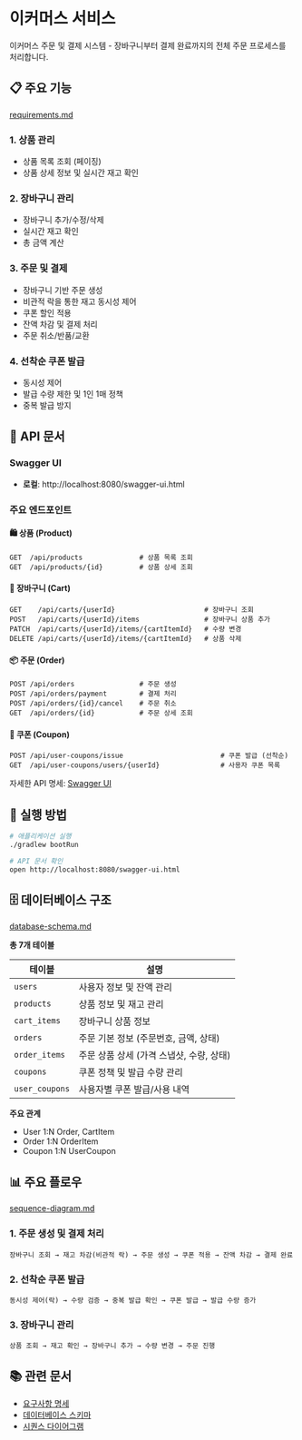 ﻿# 이커머스 서비스

이커머스 주문 및 결제 시스템 - 장바구니부터 결제 완료까지의 전체 주문 프로세스를 처리합니다.

## 📋 주요 기능
[requirements.md](docs/api/requirements.md)
### 1. 상품 관리
- 상품 목록 조회 (페이징)
- 상품 상세 정보 및 실시간 재고 확인

### 2. 장바구니 관리
- 장바구니 추가/수정/삭제
- 실시간 재고 확인
- 총 금액 계산

### 3. 주문 및 결제
- 장바구니 기반 주문 생성
- 비관적 락을 통한 재고 동시성 제어
- 쿠폰 할인 적용
- 잔액 차감 및 결제 처리
- 주문 취소/반품/교환

### 4. 선착순 쿠폰 발급
- 동시성 제어
- 발급 수량 제한 및 1인 1매 정책
- 중복 발급 방지

## 🔌 API 문서

### Swagger UI
- **로컬**: http://localhost:8080/swagger-ui.html

### 주요 엔드포인트

#### 🛍️ 상품 (Product)
```http
GET  /api/products              # 상품 목록 조회
GET  /api/products/{id}         # 상품 상세 조회
```

#### 🛒 장바구니 (Cart)
```http
GET    /api/carts/{userId}                      # 장바구니 조회
POST   /api/carts/{userId}/items                # 장바구니 상품 추가
PATCH  /api/carts/{userId}/items/{cartItemId}   # 수량 변경
DELETE /api/carts/{userId}/items/{cartItemId}   # 상품 삭제
```

#### 📦 주문 (Order)
```http
POST /api/orders                # 주문 생성
POST /api/orders/payment        # 결제 처리
POST /api/orders/{id}/cancel    # 주문 취소
GET  /api/orders/{id}           # 주문 상세 조회
```

#### 🎫 쿠폰 (Coupon)
```http
POST /api/user-coupons/issue                        # 쿠폰 발급 (선착순)
GET  /api/user-coupons/users/{userId}               # 사용자 쿠폰 목록
```

자세한 API 명세: [Swagger UI](http://localhost:8080/swagger-ui.html)

## 🚀 실행 방법
```bash
# 애플리케이션 실행
./gradlew bootRun

# API 문서 확인
open http://localhost:8080/swagger-ui.html
```

## 🗄️ 데이터베이스 구조
[database-schema.md](docs/api/database-schema.md) 
<br>

**총 7개 테이블**

| 테이블 | 설명 |
|--------|------|
| `users` | 사용자 정보 및 잔액 관리 |
| `products` | 상품 정보 및 재고 관리 |
| `cart_items` | 장바구니 상품 정보 |
| `orders` | 주문 기본 정보 (주문번호, 금액, 상태) |
| `order_items` | 주문 상품 상세 (가격 스냅샷, 수량, 상태) |
| `coupons` | 쿠폰 정책 및 발급 수량 관리 |
| `user_coupons` | 사용자별 쿠폰 발급/사용 내역 |

**주요 관계**
- User 1:N Order, CartItem
- Order 1:N OrderItem
- Coupon 1:N UserCoupon


## 📊 주요 플로우
[sequence-diagram.md](docs/api/sequence-diagram.md)
### 1. 주문 생성 및 결제 처리
```
장바구니 조회 → 재고 차감(비관적 락) → 주문 생성 → 쿠폰 적용 → 잔액 차감 → 결제 완료
```

### 2. 선착순 쿠폰 발급
```
동시성 제어(락) → 수량 검증 → 중복 발급 확인 → 쿠폰 발급 → 발급 수량 증가
```

### 3. 장바구니 관리
```
상품 조회 → 재고 확인 → 장바구니 추가 → 수량 변경 → 주문 진행
```

## 📚 관련 문서

- [요구사항 명세](docs/api/requirements.md)
- [데이터베이스 스키마](docs/api/database-schema.md)
- [시퀀스 다이어그램](docs/api/sequence-diagram.md)
